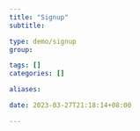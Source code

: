 ```yaml
---
title: "Signup"
subtitle:

type: demo/signup
group:

tags: []
categories: []

aliases:

date: 2023-03-27T21:18:14+08:00

---
```


